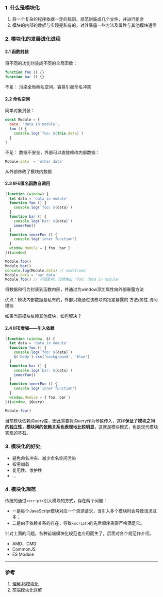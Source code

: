 ### 1. 什么是模块化
1. 将一个复杂的程序依据一定的规则、规范封装成几个文件，并进行组合
2. 模块的内部的数据与实现是私有的，对外暴露一些方法及属性与其他模块通信

### 2. 模块化的发展进化进程
#### 2.1 函数封装
将不同的功能封装成不同的全局函数：
```js
function foo () {}
function bar () {}
```

不足： 污染全局命名空间，容易引起命名冲突

#### 2.2 命名空间
简单对象封装：
```js
const Module = {
  data: 'data in module',
  foo () {
    console.log(`foo: ${this.data}`)
  }
}
```

不足： 数据不安全，外部可以直接修改内部数据：
```js
Module.data  = 'other data'
```

从外部修改了模块内数据

#### 2.3 IIFE匿名函数自调用
```js
(function (window) {
  let data = 'data in module'
  function foo () {
    console.log(`foo: ${data}`)
  }
  function bar () {
    console.log(`bar: ${data}`)
    innerFun()
  }
  function innerFun () {
    console.log('inner function')
  }
  window.Module = { foo, bar }
})(window)

Module.foo()
Module.bar()
console.log(Module.data) // undefined
Module.data = 'out data'
Module.foo() // 不受影响，仍然输出 'foo: data in module'
```

将数据和行为封装到函数内部，并通过为window添加属性向外部暴露方法

优点：模块内部数据是私有的，外部只能通过该模块内指定暴露的 方法/属性 访问模块

如果当前模块依赖其他模块，如何解决？

#### 2.4 IIFE增强——引入依赖
```js
(function (window, $) {
  let data = 'data in module'
  function foo () {
    console.log(`foo: ${data}`)
    $('body').css('background', 'blue')
  }
  function bar () {
    console.log(`bar: ${data}`)
    innerFun()
  }
  function innerFun () {
    console.log('inner function')
  }
  window.Module = { foo, bar }
})(window, jQuery)

Module.foo()
```

当前模块依赖jQuery库，因此需要将jQuery作为参数传入，这样**保证了模块之间的独立性，模块间的依赖关系也表现地比较明显**，这就是模块模式，也是现代模块实现的基石。

### 3. 模块化的好处
- 避免命名冲突、减少命名空间污染
- 按需加载
- 复用性、维护性
- ...

### 4. 模块化规范
传统的通过`<script>`引入模块的方式，存在两个问题：
- 一是每个JavaScript模块对应一个资源请求，当引入多个模块时会导致请求过多；
- 二是由于依赖关系的存在，导致`<script>`的先后顺序需要严格满足它。

针对上面的问题，各种前端模块化规范也应用而生了，后面对各个规范作介绍。
- AMD、CMD
- CommonJS
- ES Module

___
### 参考
1. [理解JS模块化](https://xieyufei.com/2017/02/19/JS-Standard.html)
2. [前端模块化详解](https://juejin.im/post/5c17ad756fb9a049ff4e0a62#heading-49)
